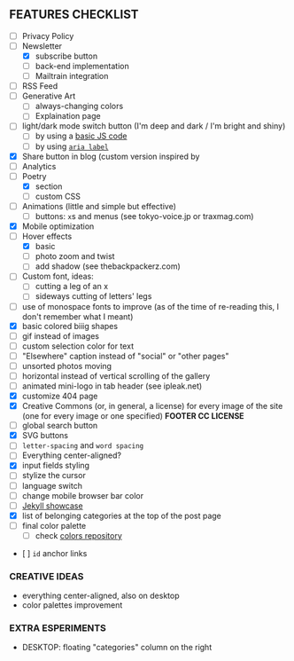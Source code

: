 ## FEATURES CHECKLIST

- [ ] Privacy Policy
- [ ] Newsletter
	- [x] subscribe button
	- [ ] back-end implementation
	- [ ] Mailtrain integration
- [ ] RSS Feed
- [ ] Generative Art
	- [ ] always-changing colors
	- [ ] Explaination page
- [ ] light/dark mode switch button (I'm deep and dark / I'm bright and shiny)
	- [ ] by using a [basic JS code](https://www.w3schools.com/howto/tryit.asp?filename=tryhow_js_toggle_dark_mode)
	- [ ] by using [`aria label`](https://developer.mozilla.org/en-US/docs/Web/Accessibility/ARIA/ARIA_Techniques/Using_the_aria-label_attribute)
- [x] Share button in blog (custom version inspired by 
- [ ] Analytics
- [ ] Poetry
	- [x] section
	- [ ] custom CSS
- [ ] Animations (little and simple but effective)
	- [ ] buttons: `x`s and menus (see tokyo-voice.jp or traxmag.com)
- [x] Mobile optimization
- [ ] Hover effects
	- [x] basic
	- [ ] photo zoom and twist
	- [ ] add shadow (see thebackpackerz.com)
- [ ] Custom font, ideas:
	- [ ] cutting a leg of an x
	- [ ] sideways cutting of letters' legs
- [ ] use of monospace fonts to improve (as of the time of re-reading this, I don't remember what I meant)
- [x] basic colored biiig shapes
- [ ] gif instead of images 
- [ ] custom selection color for text
- [ ] "Elsewhere" caption instead of "social" or "other pages"
- [ ] unsorted photos moving
- [ ] horizontal instead of vertical scrolling of the gallery
- [ ] animated mini-logo in tab header (see ipleak.net)
- [x] customize 404 page
- [x] Creative Commons (or, in general, a license) for every image of the site (one for every image or one specified) **FOOTER CC LICENSE**
- [ ] global search button
- [x] SVG buttons
- [ ] `letter-spacing` and `word spacing`
- [ ] Everything center-aligned?
- [x] input fields styling
- [ ] stylize the cursor
- [ ] language switch
- [ ] change mobile browser bar color
- [ ] [Jekyll showcase](https://github.com/planetjekyll/showcase)
- [x] list of belonging categories at the top of the post page
- [ ] final color palette
	- [ ] check [colors repository](https.//github.com/xplosionmind/colors)
- [ ] `id` anchor links

### CREATIVE IDEAS

- everything center-aligned, also on desktop
- color palettes improvement

### EXTRA ESPERIMENTS

- DESKTOP: floating "categories" column on the right

